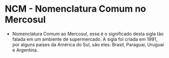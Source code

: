 # NCM - Nomenclatura Comum no Mercosul

* Nomenclatura Comum ao Mercosul, esse é o significado desta sigla tão falada em um ambiente de supermercado. A sigla foi criada em 1991, por alguns países da América do Sul, são eles: Brasil, Paraguai, Uruguai e Argentina.